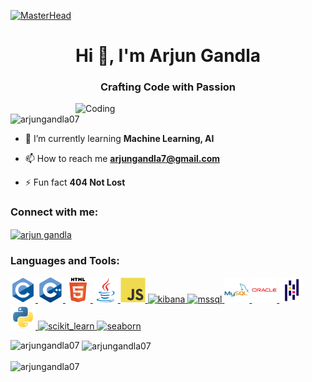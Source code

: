 [![MasterHead](https://www.google.com/imgres?imgurl=https%3A%2F%2Fe0.pxfuel.com%2Fwallpapers%2F105%2F616%2Fdesktop-wallpaper-programming-background-funny-coding.jpg&tbnid=b1IFQ_s6K4i7oM&vet=12ahUKEwiNlvqO-OuAAxWAJ1kFHSHgAywQMyhUegUIARC6Ag..i&imgrefurl=https%3A%2F%2Fwww.pxfuel.com%2Fen%2Fquery%3Fq%3Dcoding&docid=wzASFf0FFNc59M&w=850&h=566&q=coding%20wallpaper&hl=en&ved=2ahUKEwiNlvqO-OuAAxWAJ1kFHSHgAywQMyhUegUIARC6Ag)](https://Arjungandla07.io)
<h1 align="center">Hi 👋, I'm Arjun Gandla</h1>
<h3 align="center">Crafting Code with Passion</h3>
<img align="right" alt="Coding" width="400" src="https://camo.githubusercontent.com/5ddf73ad3a205111cf8c686f687fc216c2946a75005718c8da5b837ad9de78c9/68747470733a2f2f7468756d62732e6766796361742e636f6d2f4576696c4e657874446576696c666973682d736d616c6c2e676966">

<p align="left"> <img src="https://komarev.com/ghpvc/?username=arjungandla07&label=Profile%20views&color=0e75b6&style=flat" alt="arjungandla07" /> </p>

- 🌱 I’m currently learning **Machine Learning, AI**

- 📫 How to reach me **arjungandla7@gmail.com**

- ⚡ Fun fact **404 Not Lost**

<h3 align="left">Connect with me:</h3>
<p align="left">
<a href="https://linkedin.com/in/arjun gandla" target="blank"><img align="center" src="https://raw.githubusercontent.com/rahuldkjain/github-profile-readme-generator/master/src/images/icons/Social/linked-in-alt.svg" alt="arjun gandla" height="30" width="40" /></a>
</p>

<h3 align="left">Languages and Tools:</h3>
<p align="left"> <a href="https://www.cprogramming.com/" target="_blank" rel="noreferrer"> <img src="https://raw.githubusercontent.com/devicons/devicon/master/icons/c/c-original.svg" alt="c" width="40" height="40"/> </a> <a href="https://www.w3schools.com/cpp/" target="_blank" rel="noreferrer"> <img src="https://raw.githubusercontent.com/devicons/devicon/master/icons/cplusplus/cplusplus-original.svg" alt="cplusplus" width="40" height="40"/> </a> <a href="https://www.w3.org/html/" target="_blank" rel="noreferrer"> <img src="https://raw.githubusercontent.com/devicons/devicon/master/icons/html5/html5-original-wordmark.svg" alt="html5" width="40" height="40"/> </a> <a href="https://www.java.com" target="_blank" rel="noreferrer"> <img src="https://raw.githubusercontent.com/devicons/devicon/master/icons/java/java-original.svg" alt="java" width="40" height="40"/> </a> <a href="https://developer.mozilla.org/en-US/docs/Web/JavaScript" target="_blank" rel="noreferrer"> <img src="https://raw.githubusercontent.com/devicons/devicon/master/icons/javascript/javascript-original.svg" alt="javascript" width="40" height="40"/> </a> <a href="https://www.elastic.co/kibana" target="_blank" rel="noreferrer"> <img src="https://www.vectorlogo.zone/logos/elasticco_kibana/elasticco_kibana-icon.svg" alt="kibana" width="40" height="40"/> </a> <a href="https://www.microsoft.com/en-us/sql-server" target="_blank" rel="noreferrer"> <img src="https://www.svgrepo.com/show/303229/microsoft-sql-server-logo.svg" alt="mssql" width="40" height="40"/> </a> <a href="https://www.mysql.com/" target="_blank" rel="noreferrer"> <img src="https://raw.githubusercontent.com/devicons/devicon/master/icons/mysql/mysql-original-wordmark.svg" alt="mysql" width="40" height="40"/> </a> <a href="https://www.oracle.com/" target="_blank" rel="noreferrer"> <img src="https://raw.githubusercontent.com/devicons/devicon/master/icons/oracle/oracle-original.svg" alt="oracle" width="40" height="40"/> </a> <a href="https://pandas.pydata.org/" target="_blank" rel="noreferrer"> <img src="https://raw.githubusercontent.com/devicons/devicon/2ae2a900d2f041da66e950e4d48052658d850630/icons/pandas/pandas-original.svg" alt="pandas" width="40" height="40"/> </a> <a href="https://www.python.org" target="_blank" rel="noreferrer"> <img src="https://raw.githubusercontent.com/devicons/devicon/master/icons/python/python-original.svg" alt="python" width="40" height="40"/> </a> <a href="https://scikit-learn.org/" target="_blank" rel="noreferrer"> <img src="https://upload.wikimedia.org/wikipedia/commons/0/05/Scikit_learn_logo_small.svg" alt="scikit_learn" width="40" height="40"/> </a> <a href="https://seaborn.pydata.org/" target="_blank" rel="noreferrer"> <img src="https://seaborn.pydata.org/_images/logo-mark-lightbg.svg" alt="seaborn" width="40" height="40"/> </a> </p>

<p><img align="left" src="https://github-readme-stats.vercel.app/api/top-langs?username=arjungandla07&show_icons=true&locale=en&layout=compact" alt="arjungandla07" /></p>

<p>&nbsp;<img align="center" src="https://github-readme-stats.vercel.app/api?username=arjungandla07&show_icons=true&locale=en" alt="arjungandla07" /></p>

<p><img align="center" src="https://github-readme-streak-stats.herokuapp.com/?user=arjungandla07&" alt="arjungandla07" /></p>
